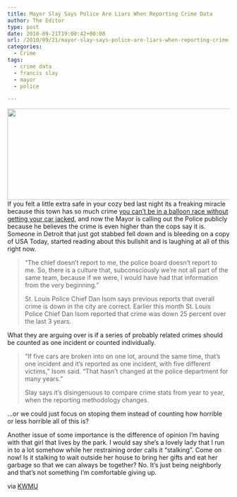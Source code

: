 ```yaml
---
title: Mayor Slay Says Police Are Liars When Reporting Crime Data
author: The Editor
type: post
date: 2010-09-21T19:00:42+00:00
url: /2010/09/21/mayor-slay-says-police-are-liars-when-reporting-crime-data/
categories:
  - Crime
tags:
  - crime data
  - francis slay
  - mayor
  - police

---
```

[<img class="aligncenter size-full wp-image-5019" title="mayor_slay" src="http://media.punchingkitty.com/wordpress/2010/06/mayor_slay.jpg" alt="" width="600" height="207" />][1]If you felt a little extra safe in your cozy bed last night its a freaking miracle because this town has so much crime <a href="http://kmox.cbslocal.com/2010/09/18/car-clouters-hit-balloon-crews/" target="_blank">you can&#8217;t be in a balloon race without getting your car jacked</a>, and now the Mayor is calling out the Police publicly because he believes the crime is even higher than the cops say it is. Someone in Detroit that just got stabbed fell down and is bleeding on a copy of USA Today, started reading about this bullshit and is laughing at all of this right now.

> &#8220;The chief doesn&#8217;t report to me, the police board doesn&#8217;t report to me. So, there is a culture that, subconsciously we&#8217;re not all part of the same team, because if we were, I would have had that information from the very beginning.&#8221;
> 
> St. Louis Police Chief Dan Isom says previous reports that overall crime is down in the city are correct. Earlier this month St. Louis Police Chief Dan Isom reported that crime was down 25 percent over the last 3 years.

What they are arguing over is if a series of probably related crimes should be counted as one incident or counted individually.

> &#8220;If five cars are broken into on one lot, around the same time, that&#8217;s one incident and it&#8217;s reported as one incident, with five different victims,&#8221; Isom said. &#8220;That hasn&#8217;t changed at the police department for many years.&#8221;
> 
> Slay says it&#8217;s disingenuous to compare crime stats from year to year, when the reporting methodology changes.

&#8230;or we could just focus on stoping them instead of counting how horrible or less horrible all of this is?

Another issue of some importance is the difference of opinion I&#8217;m having with that girl that lives by the park. I would say she&#8217;s a lovely lady that I run in to a lot somehow while her restraining order calls it &#8220;stalking&#8221;. Come on now! Is it stalking to wait outside her house to bring her gifts and eat her garbage so that we can always be together? No. It&#8217;s just being neighborly and that&#8217;s not something I&#8217;m comfortable giving up.

via <a href="http://www.publicbroadcasting.net/kwmu/news.newsmain/article/1/0/1703019/St..Louis.Public.Radio.News/Slay.Police" target="_blank">KWMU</a>

 [1]: http://media.punchingkitty.com/wordpress/2010/06/mayor_slay.jpg